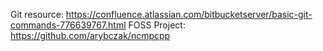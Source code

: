 Git resource: https://confluence.atlassian.com/bitbucketserver/basic-git-commands-776639767.html
FOSS Project: https://github.com/arybczak/ncmpcpp
